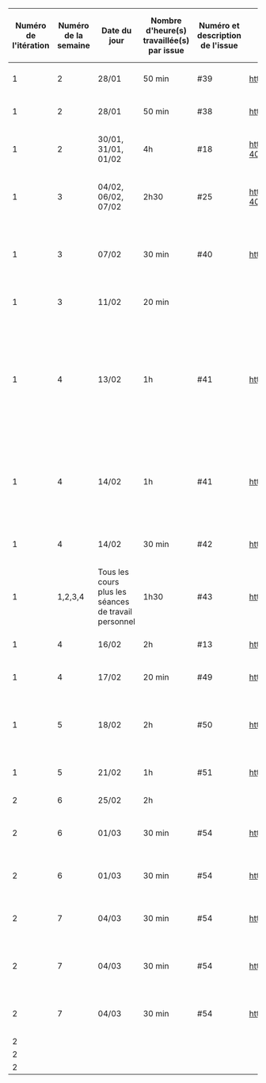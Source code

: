 ﻿| Numéro de l'itération | Numéro de la semaine | Date du jour | Nombre d'heure(s) travaillée(s) par issue | Numéro et description de l'issue | Lien de l'issue dans GitHub | Liste des commentaires pertinents dans les commits de l'issue | Un lien cliquable vers la page en ligne ou le document dans GitHub |
|-----------------------|----------------------|--------------|-------------------------------------|----------------------------------|-----------------------------|---------------------------------------------------------------|--------------------------------------------------------------------|
|               1        |               2       |         28/01     |                 50 min                    |        #39                          |                       https://github.com/cegepmatane/AcheteTaBaguette/issues/39      |          Création de la maquette de la page "Paiement"                                              |         https://github.com/cegepmatane/AcheteTaBaguette/blob/master/documentation/Maquettes/Paiement.png                                                           |
|               1        |               2       |         28/01     |                 50 min                    |                   #38               |  https://github.com/cegepmatane/AcheteTaBaguette/issues/38                           |          Création de la maquette de la page "Boutique"                                              |    https://github.com/cegepmatane/AcheteTaBaguette/blob/master/documentation/Maquettes/Boutique.png                                                                |
|               1        |            2          |      30/01, 31/01, 01/02         |                 4h                    |     #18                             |    https://github.com/cegepmatane/AcheteTaBaguette/issues/18#issue-406040385                         |            Création de la sidebar_right qui est la sidebar_utilisateur                        |                      https://github.com/cegepmatane/AcheteTaBaguette/blob/master/source/achetetabaguette_fr/sidebar-utilisateur.html                                              |
|               1        |            3          |     04/02, 06/02, 07/02        |                2h30                     |          #25                        |   https://github.com/cegepmatane/AcheteTaBaguette/issues/25#issue-407365042                          |              Création de l'architecture de la BD avec un diagramme de classes                                |        https://github.com/cegepmatane/AcheteTaBaguette/blob/master/documentation/Diagrammes/Diagramme_de_classes_BD_Achete_Ta_Baguette-V2.png                                                            |
|           1         |          3         |       07/02      |    30 min                              |               #40                   |   https://github.com/cegepmatane/AcheteTaBaguette/issues/40                          |                    Rédaction du texte et de la description de chaque produit qui sera présent sur notre site               |          https://github.com/cegepmatane/AcheteTaBaguette/blob/master/documentation/Textes/Texte%20page%20Produits.txt                 |
|        1            |          3         |    11/02        |     20 min                               |                                  |                             |                  Réorganisation des tâches sur Trello                 |  https://trello.com/b/SSOoPPv0/ach%C3%A8te-ta-baguette                                                                  |
|         1          |        4           |     13/02        |         1h                           |               #41                   |      https://github.com/cegepmatane/AcheteTaBaguette/issues/41                       |                        Réorganisation des Maquettes et des StoryBoards dans un fichier se nommant Documentation.md où toutes les images sont au format MarkDown comme demandé dans les consignes               |     https://github.com/cegepmatane/AcheteTaBaguette/blob/master/documentation/Documentation.md                                                           |
|          1             |           4         |      14/02       |       1h                            |             #41                     |   https://github.com/cegepmatane/AcheteTaBaguette/issues/41                          |          Réorganisation du dossier Documentation, mise à jour du diagramme de classes de la BD ainsi que le fichier Documentation.md                     |                         https://github.com/cegepmatane/AcheteTaBaguette/blob/master/documentation/Documentation.md                                           |
|           1      |      4         |     14/02      |        30 min                       |              #42                    |          https://github.com/cegepmatane/AcheteTaBaguette/issues/42                   |       StoryBoard de rajout de produit sur le site par l'admin                      |                       https://github.com/cegepmatane/AcheteTaBaguette/blob/master/documentation/StoryBoard/StoryBoard%20-%20Ajout%20d'un%20produit%20au%20site.png                                   |
|         1     |       1,2,3,4        |      Tous les cours plus les séances de travail personnel     |              1h30                 |     #43                             |      https://github.com/cegepmatane/AcheteTaBaguette/issues/43                      |      Rédaction de la feuille de temps dans laquelle on détaille les tâches effectuées                       |    https://github.com/cegepmatane/AcheteTaBaguette/blob/master/planification/Feuille_de_temps_Antonin.md                                                      |
|        1        |        4       |    16/02     |        2h                        |           #13                       |              https://github.com/cegepmatane/AcheteTaBaguette/issues/13               |    Création et finalisation de la page Produit                         |                 https://github.com/cegepmatane/AcheteTaBaguette/blob/master/source/achete_ta_baguette_fr/publique/vue/produit.php                                         |
|        1          |       4          |  17/02      |       20 min                           |          #49                        |         https://github.com/cegepmatane/AcheteTaBaguette/issues/49                    |      Ajout des photos pour l'aperçu des produits                          |      https://github.com/cegepmatane/AcheteTaBaguette/tree/master/source/achete_ta_baguette_fr/publique/illustration                                                        |
|        1          |        5        |   18/02    |        2h                        |             #50                    |       https://github.com/cegepmatane/AcheteTaBaguette/issues/50                  |          Ecriture du script SQL permettant de remplir la base de données avec les produits proposés sur le site                   |      https://github.com/cegepmatane/AcheteTaBaguette/blob/master/script%20de%20BDD/Script_SQL_BDD_Produits.txt                   |
|         1        |        5         |   21/02   |            1h                     |   #51                             |         https://github.com/cegepmatane/AcheteTaBaguette/issues/51                  |       Création du diagramme de navigation                    |       https://github.com/cegepmatane/AcheteTaBaguette/blob/master/documentation/Diagrammes/Diagramme_de_navigation.png                                                      |
|        2          |        6         |   25/02     |      2h                           |                                  |                           |          Evaluation de l'itération 1                   |                                                           |
|          2        |      6          |   01/03     |           30 min                      |  #54                              |          https://github.com/cegepmatane/AcheteTaBaguette/issues/54                |            Ajout du texte et restructuration de la StoryBoard - Connexion                    |    https://github.com/cegepmatane/AcheteTaBaguette/blob/master/documentation/StoryBoard/Story%20Board%20_%20Connexion.png                                                    |
|          2        |      6          |   01/03     |           30 min                      |  #54                              |          https://github.com/cegepmatane/AcheteTaBaguette/issues/54                |            Ajout du texte et restructuration de la StoryBoard - Paiement                    |   https://github.com/cegepmatane/AcheteTaBaguette/blob/master/documentation/StoryBoard/Story%20Board%20_%20Paiement.png                                                   |
|          2        |      7          |   04/03     |           30 min                      |  #54                              |          https://github.com/cegepmatane/AcheteTaBaguette/issues/54                |            Ajout du texte et restructuration de la StoryBoard - Inscription                    |    https://github.com/cegepmatane/AcheteTaBaguette/blob/master/documentation/StoryBoard/Story%20board%20-%20Inscription.png                                                   |
|          2        |      7          |   04/03     |           30 min                      |  #54                              |          https://github.com/cegepmatane/AcheteTaBaguette/issues/54                |            Ajout du texte et restructuration de la StoryBoard - Ajout d'un produit au site                    |    https://github.com/cegepmatane/AcheteTaBaguette/blob/master/documentation/StoryBoard/StoryBoard%20-%20Ajout%20d'un%20produit%20au%20site.png                                                    |
|          2        |      7          |   04/03     |           30 min                      |  #54                              |          https://github.com/cegepmatane/AcheteTaBaguette/issues/54                |            Ajout du texte et restructuration de la StoryBoard - Choix produit                    |    https://github.com/cegepmatane/AcheteTaBaguette/blob/master/documentation/StoryBoard/Storyboard-%20Choix%20produit.png                                                   |
|          2        |                |        |                                 |                                |                          |                                |                                                        |
|          2        |                |        |                                 |                                |                          |                                |                                                        |
|          2        |                |        |                                 |                                |                          |                                |                                                        |